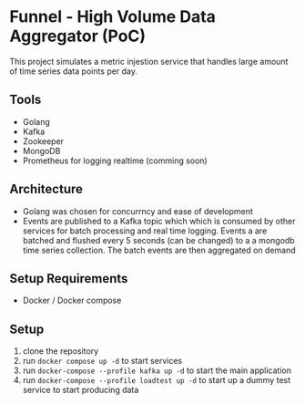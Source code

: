 # Funnel - High Volume Data Aggregator (PoC)

This project simulates a metric injestion service that handles large amount of time series data points per day.



## Tools
- Golang
- Kafka 
- Zookeeper
- MongoDB
- Prometheus for logging realtime (comming soon)

## Architecture
- Golang was chosen for concurrncy and ease of development
- Events are published to a Kafka topic which which is consumed by other services for batch processing and real time logging. Events a
  are batched and flushed every 5 seconds (can be changed) to a a mongodb time series collection.
  The batch events are then aggregated on demand
  



## Setup Requirements

- Docker / Docker compose
  
## Setup

1. clone the repository
2. run `docker compose up -d` to start services
3. run `docker-compose --profile kafka up -d` to start the main application
4. run `docker-compose --profile loadtest up -d` to start up a dummy test service to start producing data
